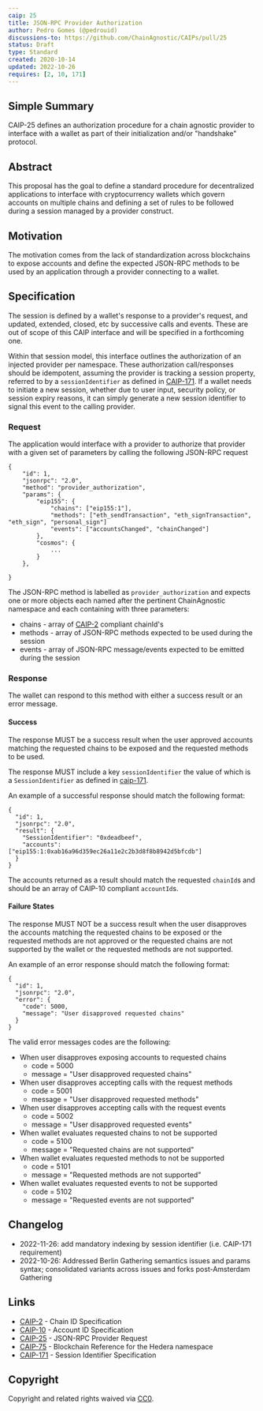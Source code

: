 ```yaml
---
caip: 25
title: JSON-RPC Provider Authorization
author: Pedro Gomes (@pedrouid)
discussions-to: https://github.com/ChainAgnostic/CAIPs/pull/25
status: Draft
type: Standard
created: 2020-10-14
updated: 2022-10-26
requires: [2, 10, 171]
---
```


## Simple Summary

CAIP-25 defines an authorization procedure for a chain agnostic provider to
interface with a wallet as part of their initialization and/or "handshake"
protocol.

## Abstract

This proposal has the goal to define a standard procedure for decentralized
applications to interface with cryptocurrency wallets which govern accounts on
multiple chains and defining a set of rules to be followed during a session
managed by a provider construct.

## Motivation

The motivation comes from the lack of standardization across blockchains to
expose accounts and define the expected JSON-RPC methods to be used by an
application through a provider connecting to a wallet.

## Specification

The session is defined by a wallet's response to a provider's request, and
updated, extended, closed, etc by successive calls and events. These are out of
scope of this CAIP interface and will be specified in a forthcoming one.

Within that session model, this interface outlines the authorization of an
injected provider per namespace. These authorization call/responses should be
idempotent, assuming the provider is tracking a session property, referred to by
a `sessionIdentifier` as defined in [CAIP-171][]. If a wallet needs to initiate
a new session, whether due to user input, security policy, or session expiry
reasons, it can simply generate a new session identifier to signal this event to
the calling provider.

### Request

The application would interface with a provider to authorize that provider with a
given set of parameters by calling the following JSON-RPC request

```
{
    "id": 1,
    "jsonrpc": "2.0",
    "method": "provider_authorization",
    "params": {
        "eip155": {
            "chains": ["eip155:1"],
            "methods": ["eth_sendTransaction", "eth_signTransaction", "eth_sign", "personal_sign"]
            "events": ["accountsChanged", "chainChanged"]
        },
        "cosmos": {
            ...
        }
    },

}
```

The JSON-RPC method is labelled as `provider_authorization` and expects one or
more objects each named after the pertinent ChainAgnostic namespace and each
containing with three parameters:
- chains - array of [CAIP-2][] compliant chainId's
- methods - array of JSON-RPC methods expected to be used during the session
- events - array of JSON-RPC message/events expected to be emitted during the
  session

### Response

The wallet can respond to this method with either a success result or an error message.

#### Success

The response MUST be a success result when the user approved accounts matching
the requested chains to be exposed and the requested methods to be used.

The response MUST include a key `sessionIdentifier` the value of which is a
`SessionIdentifier` as defined in [caip-171][]. 

An example of a successful response should match the following format:

```jsonc
{
  "id": 1,
  "jsonrpc": "2.0",
  "result": {
    "SessionIdentifier": "0xdeadbeef",
    "accounts": ["eip155:1:0xab16a96d359ec26a11e2c2b3d8f8b8942d5bfcdb"]
  }
}
```

The accounts returned as a result should match the requested `chainId`s and
should be an array of CAIP-10 compliant `accountId`s.

#### Failure States

The response MUST NOT be a success result when the user disapproves the accounts
matching the requested chains to be exposed or the requested methods are not
approved or the requested chains are not supported by the wallet or the
requested methods are not supported.

An example of an error response should match the following format:

```jsonc
{
  "id": 1,
  "jsonrpc": "2.0",
  "error": {
    "code": 5000,
    "message": "User disapproved requested chains"
  }
}
```

The valid error messages codes are the following:
* When user disapproves exposing accounts to requested chains
    * code = 5000
    * message = "User disapproved requested chains"
* When user disapproves accepting calls with the request methods
    * code = 5001
    * message = "User disapproved requested methods"
* When user disapproves accepting calls with the request events
    * code = 5002
    * message = "User disapproved requested events"
* When wallet evaluates requested chains to not be supported
    * code = 5100
    * message = "Requested chains are not supported"
* When wallet evaluates requested methods to not be supported
    * code = 5101
    * message = "Requested methods are not supported"
* When wallet evaluates requested events to not be supported
    * code = 5102
    * message = "Requested events are not supported"

## Changelog

- 2022-11-26: add mandatory indexing by session identifier (i.e. CAIP-171 requirement) 
- 2022-10-26: Addressed Berlin Gathering semantics issues and params syntax;
  consolidated variants across issues and forks post-Amsterdam Gathering

## Links

- [CAIP-2][] - Chain ID Specification
- [CAIP-10][] - Account ID Specification
- [CAIP-25][] - JSON-RPC Provider Request
- [CAIP-75][] - Blockchain Reference for the Hedera namespace
- [CAIP-171][] - Session Identifier Specification

[CAIP-2]: https://chainagnostic.org/CAIPs/caip-2
[CAIP-10]: https://chainagnostic.org/CAIPs/caip-10
[CAIP-25]: https://chainagnostic.org/CAIPs/caip-25
[CAIP-75]: https://chainagnostic.org/CAIPs/caip-75
[CAIP-171]: https://chainagnostic.org/CAIPs/caip-171

## Copyright

Copyright and related rights waived via [CC0](../LICENSE).
